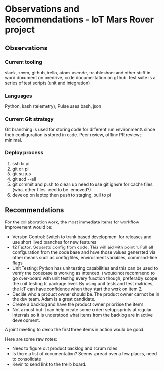 # Observations and Recommendations - IoT Mars Rover project #

## Observations ##

### Current tooling ###

slack, zoom, github, trello, atom, vscode, troubleshoot and other stuff in word document on onedrive, code documentation on github.  test suite is a series of test scripts (unit and integration)

### Languages ###

Python, bash (telemetry), Pulse uses bash, json

### Current Git strategy ###

Git branching is used for storing code for different run environments since theb configuration is stored in code.
Peer review, offline PR reviews: minimal.

### Deploy process ###

1. ssh to pi
2. git on pi
3. git status
4. git add --all
5. git commit and push to clean up
need to use git ignore for cache files (what other files need to be removed?)
6. develop on laptop then push to staging, pull to pi

## Recommendations ##

For the collaboration work, the most immediate items for workflow improvement would be:

- Version Control: Switch to trunk based development for releases and use short lived branches for new features
- 12 Factor: Separate config from code.  This will aid with point 1.  Pull all configuration from the code base and have those values generated via other means such as config files, environment variables, command-line flags.
- Unit Testing: Python has unit testing capabilities and this can be used to verify the codebase is working as intended.  I would not recommend to go over-board with unit testing every function though, preferably scope the unit testing to package level.   By using unit tests and test matrices, the IoT can have confidence when they start the work on item 2.
- Decide who a product owner should be.  The product owner cannot be in the dev team.  Adam is a great candidate.
- Create a backlog and have the product owner prioritise the items
- Not a must but it can help create some order: setup sprints at regular intervals so it is understood what items from the backlog are in active development.

A joint meeting to demo the first three items in action would be good.  

Here are some raw notes:

- Need to figure out product backlog and scrum roles
- Is there a list of documentation?  Seems spread over a few places, need to consolidate
- Kevin to send link to the trello board.